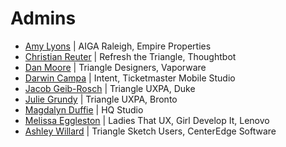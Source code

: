 # Admins

* [Amy Lyons](https://tridesign.slack.com/messages/@amy.lyons/) | AIGA Raleigh, Empire Properties
* [Christian Reuter](https://tridesign.slack.com/messages/@christian.reuter/) | Refresh the Triangle, Thoughtbot
* [Dan Moore](https://tridesign.slack.com/messages/@dan.moore/) | Triangle Designers, Vaporware
* [Darwin Campa](https://tridesign.slack.com/messages/@darwin.campa/) | Intent, Ticketmaster Mobile Studio
* [Jacob Geib-Rosch](https://tridesign.slack.com/messages/@jake.geib-rosch/) | Triangle UXPA, Duke
* [Julie Grundy](https://tridesign.slack.com/messages/@julie.grundy/) | Triangle UXPA, Bronto
* [Magdalyn Duffie](https://tridesign.slack.com/messages/@magdalyn.duffie/) | HQ Studio
* [Melissa Eggleston](https://tridesign.slack.com/messages/@melissa_egg/) | Ladies That UX, Girl Develop It, Lenovo
* [Ashley Willard](https://tridesign.slack.com/messages/@ashley/) | Triangle Sketch Users, CenterEdge Software
